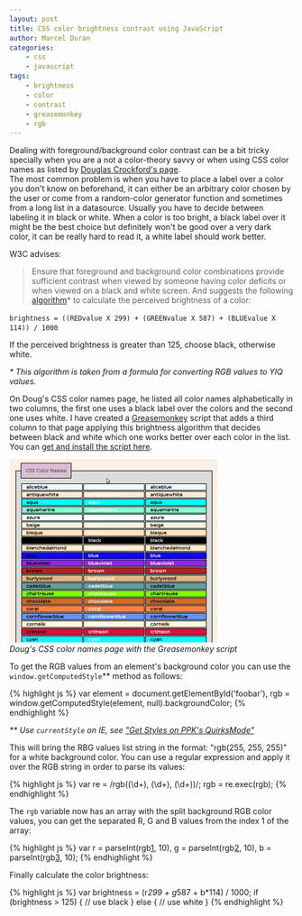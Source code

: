 ```yaml
--- 
layout: post
title: CSS color brightness contrast using JavaScript
author: Marcel Duran
categories:
    - css
    - javascript
tags:
    - brightness
    - color
    - contrast
    - greasemonkey
    - rgb
---
```

Dealing with foreground/background color contrast can be a bit tricky specially when you are a not a color-theory savvy or when using CSS color names as listed by [Douglas Crockford's page][1].  
The most common problem is when you have to place a label over a color you don't know on beforehand, it can either be an arbitrary color chosen by the user or come from a random-color generator function and sometimes from a long list in a datasource. Usually you have to decide between labeling it in black or white. When a color is too bright, a black label over it might be the best choice but definitely won't be good over a very dark color, it can be really hard to read it, a white label should work better.

W3C advises:

> Ensure that foreground and background color combinations provide sufficient contrast when viewed by someone having color deficits or when viewed on a black and white screen.
And suggests the following [algorithm][2]\* to calculate the perceived brightness of a color:

`brightness = ((REDvalue X 299) + (GREENvalue X 587) + (BLUEvalue X 114)) / 1000`

If the perceived brightness is greater than 125, choose black, otherwise white.

*\* This algorithm is taken from a formula for converting RGB values to YIQ values.*

On Doug's CSS color names page, he listed all color names alphabetically in two columns, the first one uses a black label over the colors and the second one uses white. I have created a [Greasemonkey][3] script that adds a third column to that page applying this brightness algorithm that decides between black and white which one works better over each color in the list. You can [get and install the script here][4].

[![Doug's CSS color names page with the Greasemonkey script][5]][6]  
*Doug's CSS color names page with the Greasemonkey script* 

To get the RGB values from an element's background color you can use the `window.getComputedStyle`\*\* method as follows:

{% highlight js %}
var element = document.getElementById('foobar'),
    rgb = window.getComputedStyle(element, null).backgroundColor;
{% endhighlight %}

*\*\* Use `currentStyle` on IE, see ["Get Styles on PPK's QuirksMode"][7]*

This will bring the RBG values list string in the format: "rgb(255, 255, 255)" for a white background color. You can use a regular expression and apply it over the RGB string in order to parse its values:

{% highlight js %}
var re = /rgb\((\d+), (\d+), (\d+)\)/;
rgb = re.exec(rgb);
{% endhighlight %}

The `rgb` variable now has an array with the split background RGB color values, you can get the separated R, G and B values from the index 1 of the array:

{% highlight js %}
var
    r = parseInt(rgb[1], 10),
    g = parseInt(rgb[2], 10),
    b = parseInt(rgb[3], 10);
{% endhighlight %}

Finally calculate the color brightness: 

{% highlight js %}
var brightness = (r*299 + g*587 + b*114) / 1000;
if (brightness > 125) {
    // use black
} else {
    // use white
}
{% endhighlight %}

 [1]: http://www.crockford.com/wrrrld/color.html
 [2]: http://www.w3.org/WAI/ER/WD-AERT/#color-contrast
 [3]: http://www.greasespot.net/
 [4]: http://userscripts.org/scripts/show/53262
 [5]: /images/doug-css-colors.png
 [6]: http://www.crockford.com/wrrrld/color.html
 [7]: http://www.quirksmode.org/dom/getstyles.html
